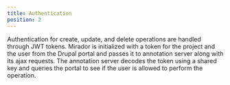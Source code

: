 ```yaml
---
title: Authentication
position: 2
---
```


Authentication for create, update, and delete operations are handled through
JWT tokens. Mirador is initialized with a token for the project and the user
from the Drupal portal and passes it to annotation server along with its
ajax requests. The annotation server decodes the token using a shared key
and queries the portal to see if the user is allowed to perform the operation.
